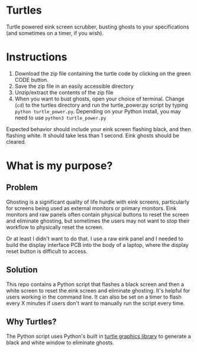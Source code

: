 # Turtles

Turtle powered eink screen scrubber, busting ghosts to your specifications (and sometimes on a timer, if you wish).

# Instructions

1. Download the zip file containing the turtle code by clicking on the green CODE button.
2. Save the zip file in an easily accessible directory
3. Unzip/extract the contents of the zip file
4. When you want to bust ghosts, open your choice of terminal. Change (`cd`) to the turtles directory and run the turtle_power.py script by typing `python turtle_power.py`. Depending on your Python install, you may need to use `python3 turtle_power.py`

Expected behavior should include your eink screen flashing black, and then flashing white. It should take less than 1 second. Eink ghosts should be cleared.

# What is my purpose?

## Problem
Ghosting is a significant quality of life hurdle with eink screens, particularly for screens being used as external monitors or primary monitors. Eink monitors and raw panels often contain physical buttons to reset the screen and eliminate ghosting, but sometimes the users may not want to stop their workflow to physically reset the screen. 

Or at least I didn't want to do that. I use a raw eink panel and I needed to build the display interface PCB into the body of a laptop, where the display reset button is difficult to access. 

## Solution
This repo contains a Python script that flashes a black screen and then a white screen to reset the eink screen and eliminate ghosting. It's helpful for users working in the command line. It can also be set on a timer to flash every X minutes if users don't want to manually run the script every time.

## Why Turtles? 
The Python script uses Python's built in [turtle graphics library](https://docs.python.org/3/library/turtle.html) to generate a black and white window to eliminate ghosts.
